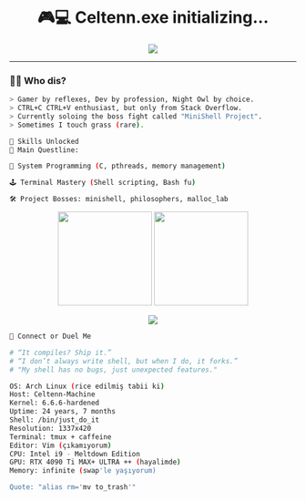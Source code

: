 <!-- Celtenn's Gamer Dev GitHub Profile README -->

<h1 align="center">🎮💻 Celtenn.exe initializing...</h1>

<p align="center">
  <img src="https://readme-typing-svg.demolab.com?font=Fira+Code&size=22&pause=1000&color=00FFCC&center=true&vCenter=true&width=500&lines=printf(%22Hello%2C+World!%22);return+0;Game+Dev+Mode+Activated;Building+a+Shell%2C+literally" />
</p>

---

### 🧙‍♂️ Who dis?
```bash
> Gamer by reflexes, Dev by profession, Night Owl by choice.
> CTRL+C CTRL+V enthusiast, but only from Stack Overflow.
> Currently soloing the boss fight called "MiniShell Project".
> Sometimes I touch grass (rare).

🧠 Skills Unlocked
🎯 Main Questline:

🧬 System Programming (C, pthreads, memory management)

🕹️ Terminal Mastery (Shell scripting, Bash fu)

🛠️ Project Bosses: minishell, philosophers, malloc_lab
```
<p align="center"> <img src="https://github-readme-stats.vercel.app/api?username=Celtenn&show_icons=true&theme=tokyonight&hide_border=true" height="165" /> <img src="https://github-readme-streak-stats.herokuapp.com/?user=Celtenn&theme=tokyonight&hide_border=true" height="165"/> </p>

<p align="center"> <img src="https://github-profile-trophy.vercel.app/?username=Celtenn&theme=gruvbox&no-frame=true&margin-w=5" /> </p>

```bash
🔗 Connect or Duel Me

# “It compiles? Ship it.”
# “I don’t always write shell, but when I do, it forks.”
# "My shell has no bugs, just unexpected features."
```
```bash
OS: Arch Linux (rice edilmiş tabii ki)
Host: Celtenn-Machine
Kernel: 6.6.6-hardened
Uptime: 24 years, 7 months
Shell: /bin/just_do_it
Resolution: 1337x420
Terminal: tmux + caffeine
Editor: Vim (çıkamıyorum)
CPU: Intel i9 - Meltdown Edition
GPU: RTX 4090 Ti MAX+ ULTRA ++ (hayalimde)
Memory: infinite (swap'le yaşıyorum)

Quote: "alias rm='mv to_trash'"
